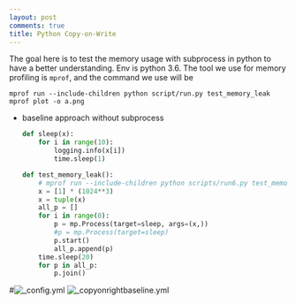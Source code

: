 ```yaml
---
layout: post
comments: true
title: Python Copy-on-Write
---
```


The goal here is to test the memory usage with subprocess in python to have a
better understanding. Env is python 3.6. The tool we use for memory profiling
is `mprof`, and the command we use will be

```shell
mprof run --include-children python script/run.py test_memory_leak
mprof plot -o a.png
```

* baseline approach without subprocess

  ```python
  def sleep(x):
      for i in range(10):
          logging.info(x[i])
          time.sleep(1)
  
  def test_memory_leak():
      # mprof run --include-children python scripts/run6.py test_memory_leak
      x = [1] * (1024**3)
      x = tuple(x)
      all_p = []
      for i in range(0):
          p = mp.Process(target=sleep, args=(x,))
          #p = mp.Process(target=sleep)
          p.start()
          all_p.append(p)
      time.sleep(20)
      for p in all_p:
          p.join()
  ```

#![_config.yml](/images/config.png "_config.yml")
![_copyonrightbaseline.yml](/images/copyonrightbaseline.png "_copyonrightbaseline.yml")
